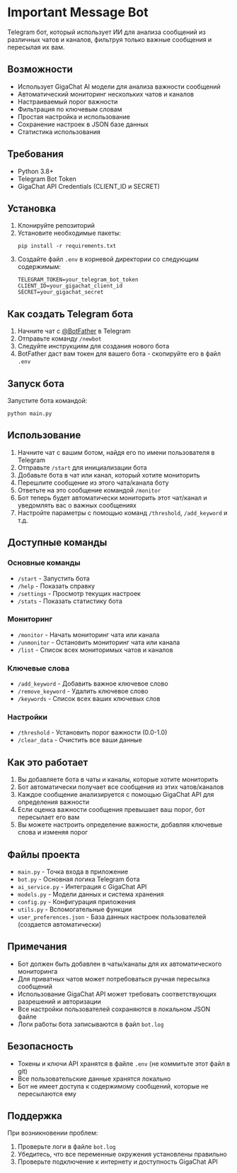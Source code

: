 # Important Message Bot

Telegram бот, который использует ИИ для анализа сообщений из различных чатов и каналов, фильтруя только важные сообщения и пересылая их вам.

## Возможности

- Использует GigaChat AI модели для анализа важности сообщений
- Автоматический мониторинг нескольких чатов и каналов
- Настраиваемый порог важности
- Фильтрация по ключевым словам
- Простая настройка и использование
- Сохранение настроек в JSON базе данных
- Статистика использования

## Требования

- Python 3.8+
- Telegram Bot Token
- GigaChat API Credentials (CLIENT_ID и SECRET)

## Установка

1. Клонируйте репозиторий
2. Установите необходимые пакеты:
   ```
   pip install -r requirements.txt
   ```
3. Создайте файл `.env` в корневой директории со следующим содержимым:
   ```
   TELEGRAM_TOKEN=your_telegram_bot_token
   CLIENT_ID=your_gigachat_client_id
   SECRET=your_gigachat_secret
   ```
   
## Как создать Telegram бота

1. Начните чат с [@BotFather](https://t.me/BotFather) в Telegram
2. Отправьте команду `/newbot`
3. Следуйте инструкциям для создания нового бота
4. BotFather даст вам токен для вашего бота - скопируйте его в файл `.env`

## Запуск бота

Запустите бота командой:

```
python main.py
```

## Использование

1. Начните чат с вашим ботом, найдя его по имени пользователя в Telegram
2. Отправьте `/start` для инициализации бота
3. Добавьте бота в чат или канал, который хотите мониторить
4. Перешлите сообщение из этого чата/канала боту
5. Ответьте на это сообщение командой `/monitor`
6. Бот теперь будет автоматически мониторить этот чат/канал и уведомлять вас о важных сообщениях
7. Настройте параметры с помощью команд `/threshold`, `/add_keyword` и т.д.

## Доступные команды

### Основные команды
- `/start` - Запустить бота
- `/help` - Показать справку
- `/settings` - Просмотр текущих настроек
- `/stats` - Показать статистику бота

### Мониторинг
- `/monitor` - Начать мониторинг чата или канала
- `/unmonitor` - Остановить мониторинг чата или канала
- `/list` - Список всех мониторимых чатов и каналов

### Ключевые слова
- `/add_keyword` - Добавить важное ключевое слово
- `/remove_keyword` - Удалить ключевое слово
- `/keywords` - Список всех ваших ключевых слов

### Настройки
- `/threshold` - Установить порог важности (0.0-1.0)
- `/clear_data` - Очистить все ваши данные

## Как это работает

1. Вы добавляете бота в чаты и каналы, которые хотите мониторить
2. Бот автоматически получает все сообщения из этих чатов/каналов
3. Каждое сообщение анализируется с помощью GigaChat API для определения важности
4. Если оценка важности сообщения превышает ваш порог, бот пересылает его вам
5. Вы можете настроить определение важности, добавляя ключевые слова и изменяя порог

## Файлы проекта

- `main.py` - Точка входа в приложение
- `bot.py` - Основная логика Telegram бота
- `ai_service.py` - Интеграция с GigaChat API
- `models.py` - Модели данных и система хранения
- `config.py` - Конфигурация приложения
- `utils.py` - Вспомогательные функции
- `user_preferences.json` - База данных настроек пользователей (создается автоматически)

## Примечания

- Бот должен быть добавлен в чаты/каналы для их автоматического мониторинга
- Для приватных чатов может потребоваться ручная пересылка сообщений
- Использование GigaChat API может требовать соответствующих разрешений и авторизации
- Все настройки пользователей сохраняются в локальном JSON файле
- Логи работы бота записываются в файл `bot.log`

## Безопасность

- Токены и ключи API хранятся в файле `.env` (не коммитьте этот файл в git)
- Все пользовательские данные хранятся локально
- Бот не имеет доступа к содержимому сообщений, которые не пересылаются ему

## Поддержка

При возникновении проблем:
1. Проверьте логи в файле `bot.log`
2. Убедитесь, что все переменные окружения установлены правильно
3. Проверьте подключение к интернету и доступность GigaChat API 